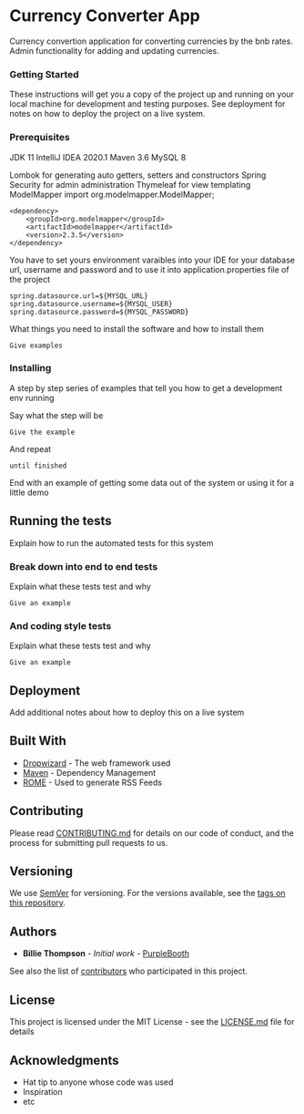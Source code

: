 # Currency Converter App

Currency convertion application for converting currencies by the bnb rates. Admin functionality for adding and updating currencies.

### Getting Started

These instructions will get you a copy of the project up and running on your local machine for development and testing purposes. See deployment for 
notes on how to deploy the project on a live system.

### Prerequisites

JDK 11
IntelliJ IDEA 2020.1
Maven 3.6
MySQL 8

Lombok for generating auto getters, setters and constructors
Spring Security for admin administration
Thymeleaf for view templating
ModelMapper import org.modelmapper.ModelMapper;


```
<dependency>
    <groupId>org.modelmapper</groupId>
    <artifactId>modelmapper</artifactId>
    <version>2.3.5</version>
</dependency>
```


You have to set yours environment varaibles into your IDE for your database url, username and password
and to use it into application.properties file of the project
```
spring.datasource.url=${MYSQL_URL}
spring.datasource.username=${MYSQL_USER}
spring.datasource.password=${MYSQL_PASSWORD}
```

What things you need to install the software and how to install them

```
Give examples
```

### Installing

A step by step series of examples that tell you how to get a development env running

Say what the step will be

```
Give the example
```

And repeat

```
until finished
```

End with an example of getting some data out of the system or using it for a little demo

## Running the tests

Explain how to run the automated tests for this system

### Break down into end to end tests

Explain what these tests test and why

```
Give an example
```

### And coding style tests

Explain what these tests test and why

```
Give an example
```

## Deployment

Add additional notes about how to deploy this on a live system

## Built With

* [Dropwizard](http://www.dropwizard.io/1.0.2/docs/) - The web framework used
* [Maven](https://maven.apache.org/) - Dependency Management
* [ROME](https://rometools.github.io/rome/) - Used to generate RSS Feeds

## Contributing

Please read [CONTRIBUTING.md](https://gist.github.com/PurpleBooth/b24679402957c63ec426) for details on our code of conduct, and the process for submitting pull requests to us.

## Versioning

We use [SemVer](http://semver.org/) for versioning. For the versions available, see the [tags on this repository](https://github.com/your/project/tags). 

## Authors

* **Billie Thompson** - *Initial work* - [PurpleBooth](https://github.com/PurpleBooth)

See also the list of [contributors](https://github.com/your/project/contributors) who participated in this project.

## License

This project is licensed under the MIT License - see the [LICENSE.md](LICENSE.md) file for details

## Acknowledgments

* Hat tip to anyone whose code was used
* Inspiration
* etc

